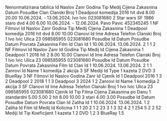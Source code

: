 Nenormalizirana tablica
Id	Naslov	Zanr	Godina	Tip	Medij	Cijena	Zakasnina	Datum Posudbe	Clan	Clanski Broj
1	Deadpool	komedija	2016	hit	dvd	8.00	20.00	10.06.2024. - 13.06.2024.	Ivo Ivic	023081680
2	Star wars	SF	1986	staro	dvd	4.00	6.00	10.06.2024. - 12.06.2024.	Pavo Pavic	452345245
1 NF
Filmovi
Id	Naslov	Zanr	Godina	Tip	Medij	Cijena	Zakasnina
1	Deadpool	komedija	2016	hit	dvd	8.00	10.00
Clanovi
Id	Ime	Adresa	Telefon	Clanski Broj
1	Ivo Ivic	Ulica 23	098585955	023081680
Posudbe
Id	Datum Posudbe	Datum Povrata	Zakasnina	Film Id	Clan Id
1	10.06.2024.	13.06.2024.	2	1	1
2 NF
Filmovi
Id	Naslov	Zanr Id	Godina	Tip	Medij Id	Cijena	Zakasnina
1	Deadpool	1	2016	hit	2	8.00	10.00
Clanovi
Id	Ime	Adresa	Telefon	Clanski Broj
1	Ivo Ivic	Ulica 23	098585955	023081680
Posudbe
Id	Datum Posudbe	Datum Povrata	Zakasnina	Film Id	Clan Id
1	10.06.2024.	13.06.2024.	2	1	1
Zanrovi
Id	Name
1	komedija
2	akcija
3	SF
Mediji
Id	Type
1	kazeta
2	DVD
3	BlueRay
3 NF
Filmovi
Id	Naslov	Godina	Zanr Id	Cjenik Id
1	Deadpool	2016	1	3
2	Deadpool 2	2018	1	1
3	Deadpool 3	2024	1	2
Zanrovi
Id	Name
1	komedija
2	akcija
3	SF
Clanovi
Id	Ime	Adresa	Telefon	Clanski Broj
1	Ivo Ivic	Ulica 23	098585955	023081680
Cjenik
Id	Tip Filma	Cijena	Zakasnina po Danu
1	standardni	5.00	5.00
2	hit	8.00	10.00
3	stari	4.00	3.00
Posudbe
Id	Datum Posudbe	Datum Povrata	Clan Id	Zaliha Id
1	10.06.2024.	13.06.2024.	1	2
Zaliha
Id	Film Id	Medij Id	Kolicina
1	1	1	20
2	1	2	23
3	1	3	32
4	2	1	254
5	2	2	52
Mediji
Id	Tip	Koeficijent
1	kazeta	1
2	DVD	1.2
3	BlueRay	1.5